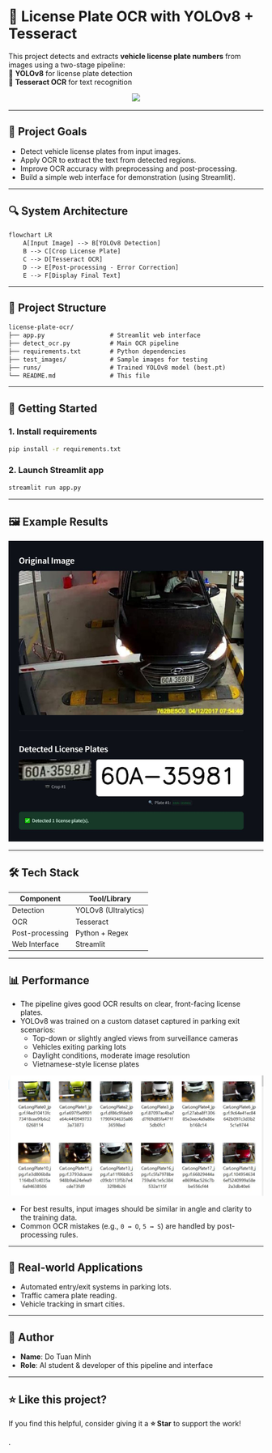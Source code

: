 
# 🚗 License Plate OCR with YOLOv8 + Tesseract

This project detects and extracts **vehicle license plate numbers** from images using a two-stage pipeline:  
🔹 **YOLOv8** for license plate detection  
🔹 **Tesseract OCR** for text recognition

<p align="center">
  <img src="https://user-images.githubusercontent.com/placeholder/plate-demo.gif" width="600">
</p>

---

## 📌 Project Goals

- Detect vehicle license plates from input images.
- Apply OCR to extract the text from detected regions.
- Improve OCR accuracy with preprocessing and post-processing.
- Build a simple web interface for demonstration (using Streamlit).

---

## 🔍 System Architecture

```mermaid
flowchart LR
    A[Input Image] --> B[YOLOv8 Detection]
    B --> C[Crop License Plate]
    C --> D[Tesseract OCR]
    D --> E[Post-processing - Error Correction]
    E --> F[Display Final Text]
```
---

## 📁 Project Structure

```
license-plate-ocr/
├── app.py                  # Streamlit web interface
├── detect_ocr.py           # Main OCR pipeline
├── requirements.txt        # Python dependencies
├── test_images/            # Sample images for testing
├── runs/                   # Trained YOLOv8 model (best.pt)
└── README.md               # This file
```

---

## 🚀 Getting Started

### 1. Install requirements

```bash
pip install -r requirements.txt
```

### 2. Launch Streamlit app

```bash
streamlit run app.py
```

---

## 🖼️ Example Results

![App Screenshot](screenshot/Capture.JPG)

---

## 🛠️ Tech Stack

| Component       | Tool/Library         |
| --------------- | -------------------- |
| Detection       | YOLOv8 (Ultralytics) |
| OCR             | Tesseract            |
| Post-processing | Python + Regex       |
| Web Interface   | Streamlit            |

---

## 📊 Performance

* The pipeline gives good OCR results on clear, front-facing license plates.
* YOLOv8 was trained on a custom dataset captured in parking exit scenarios:
  - Top-down or slightly angled views from surveillance cameras
  - Vehicles exiting parking lots
  - Daylight conditions, moderate image resolution
  - Vietnamese-style license plates


<p align="center">
  <img src="screenshot/data2.JPG" width="800">
</p>

* For best results, input images should be similar in angle and clarity to the training data.
* Common OCR mistakes (e.g., `0 ↔ O`, `5 ↔ S`) are handled by post-processing rules.


---

## 💼 Real-world Applications

* Automated entry/exit systems in parking lots.
* Traffic camera plate reading.
* Vehicle tracking in smart cities.

---

## 👤 Author

* **Name**: Do Tuan Minh
* **Role**: AI student & developer of this pipeline and interface

---

## ⭐ Like this project?

If you find this helpful, consider giving it a **⭐ Star** to support the work!

.

